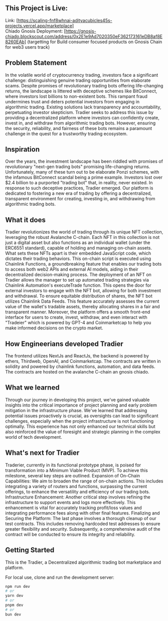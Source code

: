 ## This Project is Live:

Link: [https://scaling-fnf8whnai-adityacubicles45s-projects.vercel.app/marketplace]
<br>
Chiado Gnosis Deployment: [https://gnosis-chiado.blockscout.com/address/0x2E1e9Ad7020350eF362173161eDB8af8E8260EAb] (targetting for Build consumer focused products on Gnosis Chain for web3 users track)

## Problem Statement

In the volatile world of cryptocurrency trading, investors face a significant challenge: distinguishing genuine trading opportunities from elaborate scams. Despite promises of revolutionary trading bots offering life-changing returns, the landscape is littered with deceptive schemes like BitConnect, where investors lost billions to non-existent bots. This rampant fraud undermines trust and deters potential investors from engaging in algorithmic trading. Existing solutions lack transparency and accountability, perpetuating investor skepticism. Tradier seeks to address this issue by providing a decentralized platform where investors can confidently create, invest in, and withdraw from algorithmic trading bots. However, ensuring the security, reliability, and fairness of these bots remains a paramount challenge in the quest for a trustworthy trading ecosystem.

## Inspiration

Over the years, the investment landscape has been riddled with promises of revolutionary "next-gen trading bots" promising life-changing returns. Unfortunately, many of these turn out to be elaborate Ponzi schemes, with the infamous BitConnect scandal being a prime example. Investors lost over $2.4 billion to a purported "trading bot" that, in reality, never existed. In response to such deceptive practices, Tradier emerged. Our platform is dedicated to fostering a new era of trading by offering a decentralized, transparent environment for creating, investing in, and withdrawing from algorithmic trading bots.

## What it does

Tradier revolutionizes the world of trading through its unique NFT collection, leveraging the robust Avalanche C-chain. Each NFT in this collection is not just a digital asset but also functions as an individual wallet (under the ERC6551 standard), capable of holding and managing on-chain assets. What sets these NFTs apart is their embedded JavaScript code, which dictates their trading behaviors. This on-chain script is executed using Chainlink Functions, a groundbreaking feature that enables our trading bots to access both web2 APIs and external AI models, aiding in their decentralized decision-making process. The deployment of an NFT on Tradier allows the manager to set up automated trading strategies via Chainlink Automation's executeTrade function. This opens the door for external investors to engage with the NFT bot, allowing for both investment and withdrawal. To ensure equitable distribution of shares, the NFT bot utilizes Chainlink Data Feeds. This feature accurately assesses the current value of the wallet's tradable assets, thereby allocating shares in a fair and transparent manner. Moreover, the platform offers a smooth front-end interface for users to create, invest, withdraw, and even interact with "Tradeier" which is powered by GPT-4 and Coinmarketcap to help you make informed decisions on the crypto market.

## How Engineerians developed Tradier 

The frontend utilizes NextJs and ReactJs, the backend is powered by ethers, Thirdweb, OpenAI, and Coinmarketcap. The contracts are written in solidity and powered by chainlink functions, automation, and data feeds. The contracts are hosted on the avalanche C-chain an gnosis chiado.

## What we learned
Through our journey in developing this project, we've gained valuable insights into the critical importance of project planning and early problem mitigation in the infrastructure phase. We've learned that addressing potential issues proactively is crucial, as oversights can lead to significant challenges, especially when the project infrastructure is not functioning optimally. This experience has not only enhanced our technical skills but also reinforced the value of foresight and strategic planning in the complex world of tech development.

## What's next for Tradier

Traderier, currently in its functional prototype phase, is poised for transformation into a Minimum Viable Product (MVP). To achieve this milestone, several key steps are outlined. Expansion of On-Chain Capabilities: We aim to broaden the range of on-chain actions. This includes integrating a variety of routers and functions, surpassing the current offerings, to enhance the versatility and efficiency of our trading bots. Infrastructure Enhancement: Another critical step involves refining the infrastructure to support events and logs more effectively. This enhancement is vital for accurately tracking profit/loss values and integrating performance fees along with other final features. Finalizing and Securing the Platform: The last phase involves a thorough cleanup of our test contracts. This includes removing hardcoded test addresses to ensure greater flexibility and security. Subsequently, a comprehensive audit of the contract will be conducted to ensure its integrity and reliability.


## Getting Started

This is the Tradier, a Decentralized algorithmic trading bot marketplace and platform.

For local use, clone and run the development server:

```bash
npm run dev
# or
yarn dev
# or
pnpm dev
# or
bun dev
```
